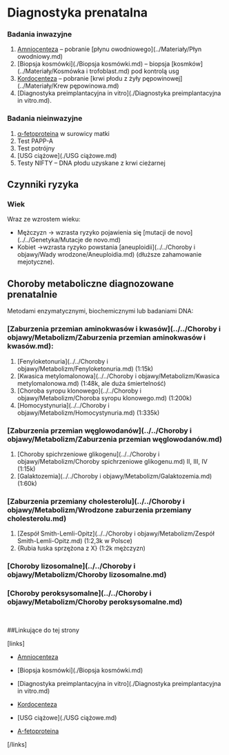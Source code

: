# Diagnostyka prenatalna

### Badania inwazyjne

1. [Amniocenteza](./Amniocenteza.md) – pobranie [płynu owodniowego](../Materiały/Płyn owodniowy.md)
2. [Biopsja kosmówki](./Biopsja kosmówki.md) – biopsja [kosmków](../Materiały/Kosmówka i trofoblast.md) pod kontrolą usg
3. [Kordocenteza](./Kordocenteza.md) – pobranie [krwi płodu z żyły pępowinowej](../Materiały/Krew pępowinowa.md)
4. [Diagnostyka preimplantacyjna in vitro](./Diagnostyka preimplantacyjna in vitro.md).




### Badania nieinwazyjne

1. [α-fetoproteina](./Α-fetoproteina.md) w surowicy matki
2. Test PAPP-A
3. Test potrójny
4. [USG ciążowe](./USG ciążowe.md)
5. Testy NIFTY – DNA płodu uzyskane z krwi cieżarnej




## Czynniki ryzyka

### Wiek

Wraz ze wzrostem wieku:

- Mężczyzn → wzrasta ryzyko pojawienia się [mutacji de novo](../../Genetyka/Mutacje de novo.md)
- Kobiet →wzrasta ryzyko powstania [aneuploidii](../../Choroby i objawy/Wady wrodzone/Aneuploidia.md) (dłuższe zahamowanie mejotyczne).




## Choroby metaboliczne diagnozowane prenatalnie

Metodami enzymatycznymi, biochemicznymi lub badaniami DNA:



### [Zaburzenia przemian aminokwasów i kwasów](../../Choroby i objawy/Metabolizm/Zaburzenia przemian aminokwasów i kwasów.md):
1. [Fenyloketonuria](../../Choroby i objawy/Metabolizm/Fenyloketonuria.md) (1:15k)
2. [Kwasica metylomalonowa](../../Choroby i objawy/Metabolizm/Kwasica metylomalonowa.md) (1:48k, ale duża śmiertelność)
3. [Choroba syropu klonowego](../../Choroby i objawy/Metabolizm/Choroba syropu klonowego.md) (1:200k)
4. [Homocystynuria](../../Choroby i objawy/Metabolizm/Homocystynuria.md) (1:335k)




### [Zaburzenia przemian węglowodanów](../../Choroby i objawy/Metabolizm/Zaburzenia przemian węglowodanów.md)

1. [Choroby spichrzeniowe glikogenu](../../Choroby i objawy/Metabolizm/Choroby spichrzeniowe glikogenu.md) II, III, IV (1:15k)
2. [Galaktozemia](../../Choroby i objawy/Metabolizm/Galaktozemia.md) (1:60k)




### [Zaburzenia przemiany cholesterolu](../../Choroby i objawy/Metabolizm/Wrodzone zaburzenia przemiany cholesterolu.md)

1. [Zespół Smith-Lemli-Opitz](../../Choroby i objawy/Metabolizm/Zespół Smith-Lemli-Opitz.md) (1:2,3k w Polsce)
2. {Rubia łuska sprzężona z X} (1:2k mężczyzn)




### [Choroby lizosomalne](../../Choroby i objawy/Metabolizm/Choroby lizosomalne.md)

### [Choroby peroksysomalne](../../Choroby i objawy/Metabolizm/Choroby peroksysomalne.md)

 

##Linkujące do tej strony

[links]

- [Amniocenteza](./Amniocenteza.md)

- [Biopsja kosmówki](./Biopsja kosmówki.md)

- [Diagnostyka preimplantacyjna in vitro](./Diagnostyka preimplantacyjna in vitro.md)

- [Kordocenteza](./Kordocenteza.md)

- [USG ciążowe](./USG ciążowe.md)

- [Α-fetoproteina](./Α-fetoproteina.md)


[/links]











